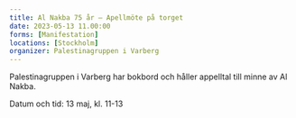 ```yaml
---
title: Al Nakba 75 år – Apellmöte på torget
date: 2023-05-13 11.00:00
forms: [Manifestation]
locations: [Stockholm]
organizer: Palestinagruppen i Varberg
---
```

Palestinagruppen i Varberg har bokbord och håller appelltal till minne av Al Nakba.

Datum och tid: 13 maj, kl. 11-13
